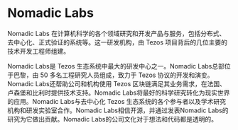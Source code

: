 # 

# Nomadic Labs

Nomadic Labs 在计算机科学的各个领域研究和开发产品与服务，包括分布式、去中心化、正式验证的系统等。这一研发机构，由 Tezos 项目背后的几位主要的技术开发工程师组建。

Nomadic Labs是 Tezos 生态系统中最大的研发中心之一。Nomadic Labs总部位于巴黎，由 50 多名工程研究人员组成，致力于 Tezos 协议的开发和演变。Nomadic Labs还帮助公司和机构使用 Tezos 区块链满足其业务需求，在法国、卢森堡和比利时提供技术支持。Nomadic Labs将最好的科学研究转化为现实世界的应用。Nomadic Labs与去中心化 Tezos 生态系统的各个参与者以及学术研究机构和研发实验室合作。Nomadic Labs相信开源，并通过发表Nomadic Labs的研究为它做出贡献。Nomadic Labs的公司文化对于想法和代码都是透明的。

